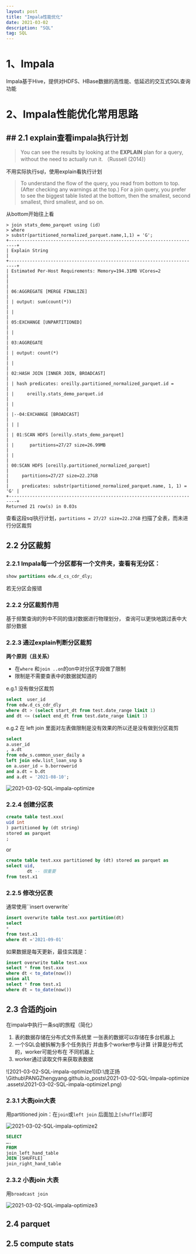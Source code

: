 ```yaml
---
layout: post
title: "Impala性能优化"
date: 2021-03-02
description: "SQL"
tag: SQL
---
```


# 1、Impala

Impala基于Hive，提供对HDFS、HBase数据的高性能、低延迟的交互式SQL查询功能

# 2、Impala性能优化常用思路

## ## 2.1 explain查看impala执行计划

> You can see the results by looking at the **EXPLAIN** plan for a query, without the need to actually run it. （Russell (2014)） 

不用实际执行sql，使用explain看执行计划

> To understand the flow of the query, you read from bottom to top. (After checking any warnings at the top.) For a join query, you prefer to see the biggest table listed at the bottom, then the smallest, second smallest, third smallest, and so on.

从bottom开始往上看

```[localhost:21000] > explain select count(*) from partitioned_normalized_parquet
> join stats_demo_parquet using (id)
> where
> substr(partitioned_normalized_parquet.name,1,1) = 'G';
+-------------------------------------------------------------------------+
| Explain String                                                                            |
+-------------------------------------------------------------------------+
| Estimated Per-Host Requirements: Memory=194.31MB VCores=2                                 |
|                                                                                           |
| 06:AGGREGATE [MERGE FINALIZE]                                                             |
| | output: sum(count(*))                                                                   |
| |                                                                                         |
| 05:EXCHANGE [UNPARTITIONED]                                                               |
| |                                                                                         |
| 03:AGGREGATE                                                                              |
| | output: count(*)                                                                        |
| |                                                                                         |
| 02:HASH JOIN [INNER JOIN, BROADCAST]                                                      |
| | hash predicates: oreilly.partitioned_normalized_parquet.id =                            |
| |     oreilly.stats_demo_parquet.id                                                       |
| |                                                                                         |
| |--04:EXCHANGE [BROADCAST]                                                                |
| | |                                                                                       |
| | 01:SCAN HDFS [oreilly.stats_demo_parquet]                                               |
| |      partitions=27/27 size=26.99MB                                                      |
| |                                                                                         |
| 00:SCAN HDFS [oreilly.partitioned_normalized_parquet]                                     |
|     partitions=27/27 size=22.27GB                                                         |
|     predicates: substr(partitioned_normalized_parquet.name, 1, 1) = 'G' |
+-------------------------------------------------------------------------+
Returned 21 row(s) in 0.03s
```

查看这段sql执行计划，`partitions = 27/27 size=22.27GB` 扫描了全表，而未进行分区裁剪

## 2.2 分区裁剪 

 ### 2.2.1 Impala每一个分区都有一个文件夹，查看有无分区：

```sql
show partitions edw.d_cs_cdr_dly;
```

若无分区会报错

### 2.2.2 分区裁剪作用

基于频繁查询的列中不同的值对数据进行物理划分， 查询可以更快地跳过表中大部分数据

### 2.2.3 通过explain判断分区裁剪

**两个原则（且关系）**

- 在`where` 和`join ..on`的on中对分区字段做了限制
- 限制是不需要查表中的数据就知道的

e.g.1 没有做分区裁剪

```sql
select  user_id 
from edw.d_cs_cdr_dly 
where dt > (select start_dt from test.date_range limit 1) 
and dt <= (select end_dt from test.date_range limit 1)
```

e.g.2 在 left join 里面对左表做限制是没有效果的所以还是没有做到分区裁剪

```sql
select
a.user_id
, a.dt
from edw_s.common_user_daily a
left join edw.list_loan_snp b
on a.user_id = b.borrowerid
and a.dt = b.dt
and a.dt = '2021-08-10';
```

![2021-03-02-SQL-impala-optimize](/assets/2021-03-02-SQL-impala-optimize.png)

### 2.2.4 创建分区表

```sql
create table test.xxx(
uid int
) partitioned by (dt string)
stored as parquet
;
```

or

```sql
create table test.xxx partitioned by (dt) stored as parquet as
select uid,
		dt -- 很重要
from test.x1
```

### 2.2.5 修改分区表

通常使用``insert overwrite`

```sql
insert overwrite table test.xxx partition(dt)
select
*
from test.x1
where dt ='2021-09-01'
```

如果数据是每天更新，最佳实践是：

```sql
insert overwrite table test.xxx
select * from test.xxx
where dt < to_date(now())
union all
select * from test.x1
where dt = to_date(now())
```

## 2.3 合适的join

在impala中执行一条sql的旅程（简化）

1. 表的数据存储在分布式文件系统里 一张表的数据可以存储在多台机器上 
2. 一个SQL会被拆解为多个任务执行 并由多个worker参与计算 计算是分布式的，worker可能分布在 不同机器上 
3. worker通过读取文件来获取表数据

![2021-03-02-SQL-impala-optimize1](D:\庞正扬\Github\PANGZhengyang.github.io\_posts\2021-03-02-SQL-Impala-optimize .assets\2021-03-02-SQL-impala-optimize1.png)

### 2.3.1 大表join大表

用partitioned join：在`join`或`left join` 后面加上`[shuffle]`即可

![2021-03-02-SQL-impala-optimize2](/assets/2021-03-02-SQL-impala-optimize2.png)

```sql
SELECT 
….
FROM 
join_left_hand_table
JOIN [SHUFFLE] 
join_right_hand_table
```

### 2.3.2 小表join 大表

用`broadcast join`

![2021-03-02-SQL-impala-optimize3](/assets/2021-03-02-SQL-impala-optimize3.png)

## 2.4 parquet

## 2.5 compute stats

